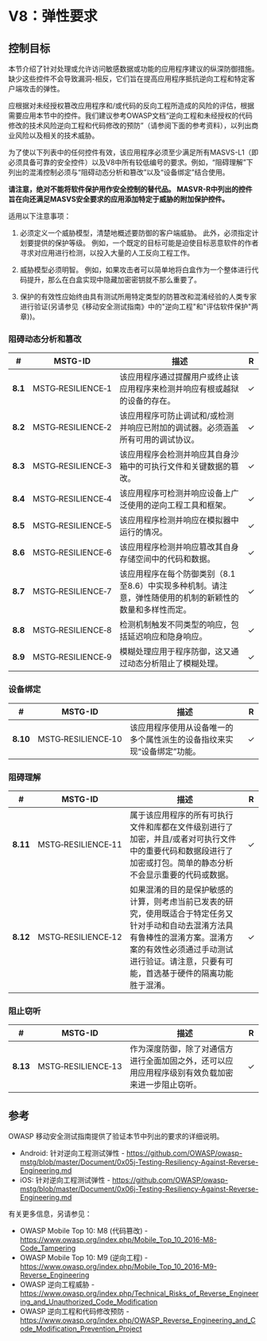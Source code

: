 # V8：弹性要求

## 控制目标

本节介绍了针对处理或允许访问敏感数据或功能的应用程序建议的纵深防御措施。缺少这些控件不会导致漏洞-相反，它们旨在提高应用程序抵抗逆向工程和特定客户端攻击的弹性。

应根据对未经授权篡改应用程序和/或代码的反向工程所造成的风险的评估，根据需要应用本节中的控件。我们建议参考OWASP文档“逆向工程和未经授权的代码修改的技术风险逆向工程和代码修改的预防”（请参阅​​下面的参考资料），以列出商业风险以及相关的技术威胁。

为了使以下列表中的任何控件有效，该应用程序必须至少满足所有MASVS-L1（即必须具备可靠的安全控件）以及V8中所有较低编号的要求。例如，“阻碍理解”下列出的混淆控制必须与“阻碍动态分析和篡改”以及“设备绑定”结合使用。

**请注意，绝对不能将软件保护用作安全控制的替代品。 MASVR-R中列出的控件旨在向还满足MASVS安全要求的应用添加特定于威胁的附加保护控件。**

适用以下注意事项：

1. 必须定义一个威胁模型，清楚地概述要防御的客户端威胁。 此外，必须指定计划要提供的保护等级。 例如，一个既定的目标可能是迫使目标恶意软件的作者寻求对应用进行检测，以投入大量的人工反向工程工作。

2. 威胁模型必须明智。 例如，如果攻击者可以简单地将白盒作为一个整体进行代码提升，那么在白盒实现中隐藏加密密钥就不那么重要了。

3. 保护的有效性应始终由具有测试所用特定类型的防篡改和混淆经验的人类专家进行验证(另请参见《移动安全测试指南》中的"逆向工程"和"评估软件保护"两章))。

<div style="page-break-after: always;">
</div>

### 阻碍动态分析和篡改

| # | MSTG-ID | 描述 | R |
| --- | --- | --- | - |
| **8.1** | MSTG‑RESILIENCE‑1 |该应用程序通过提醒用户或终止该应用程序来检测并响应有根或越狱的设备的存在。 | ✓|
| **8.2** | MSTG‑RESILIENCE‑2 |该应用程序可防止调试和/或检测并响应已附加的调试器。必须涵盖所有可用的调试协议。 | ✓|
| **8.3** | MSTG‑RESILIENCE‑3 |该应用程序会检测并响应其自身沙箱中的可执行文件和关键数据的篡改。 | ✓|
| **8.4** | MSTG‑RESILIENCE‑4 |该应用程序可检测并响应设备上广泛使用的逆向工程工具和框架。| ✓|
| **8.5** | MSTG‑RESILIENCE‑5 |该应用程序检测并响应在模拟器中运行的情况。 | ✓|
| **8.6** | MSTG‑RESILIENCE‑6 |该应用程序检测并响应篡改其自身存储空间中的代码和数据。 | ✓|
| **8.7** | MSTG‑RESILIENCE‑7 |该应用程序在每个防御类别（8.1至8.6）中实现多种机制。请注意，弹性随使用的机制的新颖性的数量和多样性而定。 | ✓|
| **8.8** | MSTG‑RESILIENCE‑8 |检测机制触发不同类型的响应，包括延迟响应和隐身响应。 | ✓|
| **8.9** | MSTG‑RESILIENCE‑9 |模糊处理应用于程序防御，这又通过动态分析阻止了模糊处理。 | ✓|

### 设备绑定

| # | MSTG-ID |描述| R |
| --- | --- | --- | -|
| **8.10** | MSTG‑RESILIENCE‑10 |该应用程序使用从设备唯一的多个属性派生的设备指纹来实现“设备绑定”功能。 | ✓|

### 阻碍理解

| # | MSTG-ID |描述| R |
| --- | --- | --- | -|
| **8.11** | MSTG‑RESILIENCE‑11 |属于该应用程序的所有可执行文件和库都在文件级别进行了加密，并且/或者对可执行文件中的重要代码和数据段进行了加密或打包。简单的静态分析不会显示重要的代码或数据。 | ✓|
| **8.12** | MSTG‑RESILIENCE‑12 |如果混淆的目的是保护敏感的计算，则考虑当前已发表的研究，使用既适合于特定任务又针对手动和自动去混淆方法具有鲁棒性的混淆方案。混淆方案的有效性必须通过手动测试进行验证。请注意，只要有可能，首选基于硬件的隔离功能胜于混淆。 | ✓|

### 阻止窃听

| # | MSTG-ID |描述| R |
| --- | --- | --- | -|
| **8.13** | MSTG‑RESILIENCE‑13 |作为深度防御，除了对通信方进行全面加固之外，还可以应用应用程序级别有效负载加密来进一步阻止窃听。 | ✓|

<div style="page-break-after: always;">
</div>

## 参考

OWASP 移动安全测试指南提供了验证本节中列出的要求的详细说明。

- Android: 针对逆向工程测试弹性 - <https://github.com/OWASP/owasp-mstg/blob/master/Document/0x05j-Testing-Resiliency-Against-Reverse-Engineering.md>
- iOS: 针对逆向工程测试弹性 - <https://github.com/OWASP/owasp-mstg/blob/master/Document/0x06j-Testing-Resiliency-Against-Reverse-Engineering.md>

有关更多信息，另请参见：

- OWASP Mobile Top 10: M8 (代码篡改) - <https://www.owasp.org/index.php/Mobile_Top_10_2016-M8-Code_Tampering>
- OWASP Mobile Top 10: M9 (逆向工程) - <https://www.owasp.org/index.php/Mobile_Top_10_2016-M9-Reverse_Engineering>
- OWASP 逆向工程威胁 - <https://www.owasp.org/index.php/Technical_Risks_of_Reverse_Engineering_and_Unauthorized_Code_Modification>
- OWASP 逆向工程和代码修改预防 - <https://www.owasp.org/index.php/OWASP_Reverse_Engineering_and_Code_Modification_Prevention_Project>
